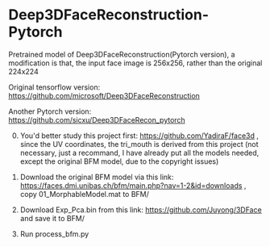 # Deep3DFaceReconstruction-Pytorch
Pretrained model of Deep3DFaceReconstruction(Pytorch version), a modification is that, the input face image is 256x256, rather than the original 224x224

Original tensorflow version: https://github.com/microsoft/Deep3DFaceReconstruction

Another Pytorch version: https://github.com/sicxu/Deep3DFaceRecon_pytorch 


0. You'd better study this project first: https://github.com/YadiraF/face3d , since the UV coordinates, the tri_mouth is derived from this project (not necessary, just a recommand, I have already put all the models needed, except the original BFM model, due to the copyright issues)

1. Download the original BFM model via this link: https://faces.dmi.unibas.ch/bfm/main.php?nav=1-2&id=downloads , 
copy 01_MorphableModel.mat to BFM/
2. Download Exp_Pca.bin from this link: https://github.com/Juyong/3DFace and save it to BFM/
3. Run process_bfm.py


